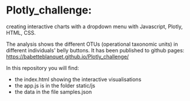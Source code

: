 # Plotly_challenge: 
creating interactive charts with a dropdown menu with Javascript, Plotly, HTML, CSS.

The analysis shows the different OTUs (operational taxonomic units) in different individuals' belly buttons.
It has been published to github pages: 
https://babetteblanquet.github.io/Plotly_challenge/

In this repository you will find:
- the index.html showing the interactive visualisations
- the app.js is in the folder static/js
- the data in the file samples.json


